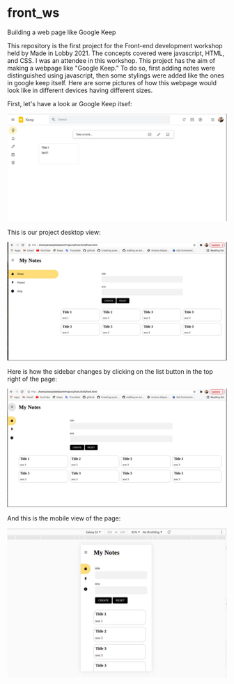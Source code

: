 # front_ws
Building a web page like Google Keep

This repository is the first project for the Front-end development workshop held by Made in Lobby 2021.
The concepts covered were javascript, HTML, and CSS. I was an attendee in this workshop.
This project has the aim of making a webpage like "Google Keep."
To do so, first adding notes were distinguished using javascript, then some stylings were added like the ones in google keep itself. 
Here are some pictures of how this webpage would look like in different devices having different sizes.

First, let's have a look ar Google Keep itsef:



![alt="google keep" text="Google Keep"](https://github.com/arezooaalipanah/front_ws/blob/master/googlekeep.JPG?raw=true)



This is our project desktop view:



![alt="desktop view" text="desktop view"](https://github.com/arezooaalipanah/front_ws/blob/master/dektopview.JPG?raw=true)


Here is how the sidebar changes by clicking on the list button in the top right of the page:



![alt="sidebar" text="sidebar"](https://github.com/ArezooAalipanah/front_ws/blob/master/sidebar%20changes.JPG?raw=true)


And this is the mobile view of the page:

![alt="mobile view" text="mobile view"](https://github.com/ArezooAalipanah/front_ws/blob/master/mobile%20version.JPG?raw=true)




